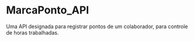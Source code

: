 # MarcaPonto_API
 Uma API designada para registrar pontos de um colaborador, para controle de horas trabalhadas.
